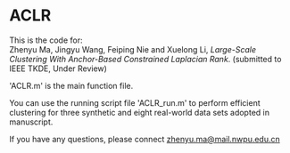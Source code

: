 # ACLR
This is the code for: <br />
Zhenyu Ma, Jingyu Wang, Feiping Nie and Xuelong Li, *Large-Scale Clustering With Anchor-Based Constrained Laplacian Rank*. (submitted to IEEE TKDE, Under Review)

'ACLR.m' is the main function file.

You can use the running script file 'ACLR_run.m' to perform efficient clustering for three synthetic and eight real-world data sets adopted in manuscript.

If you have any questions, please connect <u>zhenyu.ma@mail.nwpu.edu.cn</u>

